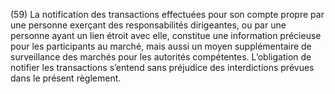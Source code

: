 (59) La notification des transactions effectuées pour son compte propre par une personne exerçant des responsabilités dirigeantes, ou par une personne ayant un lien étroit avec elle, constitue une information précieuse pour les participants au marché, mais aussi un moyen supplémentaire de surveillance des marchés pour les autorités compétentes. L’obligation de notifier les transactions s’entend sans préjudice des interdictions prévues dans le présent règlement.